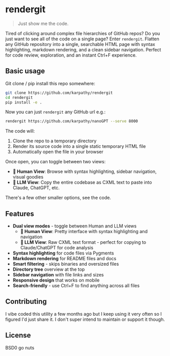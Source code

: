 # rendergit

> Just show me the code.

Tired of clicking around complex file hierarchies of GitHub repos? Do you just want to see all of the code on a single page? Enter `rendergit`. Flatten any GitHub repository into a single, searchable HTML page with syntax highlighting, markdown rendering, and a clean sidebar navigation. Perfect for code review, exploration, and an instant Ctrl+F experience.

## Basic usage

Git clone / pip install this repo somewhere:

```bash
git clone https://github.com/karpathy/rendergit
cd rendergit
pip install -e .
```

Now you can just `rendergit` any GitHub url e.g.:

```bash
rendergit https://github.com/karpathy/nanoGPT --serve 8000
```

The code will:
1. Clone the repo to a temporary directory
2. Render its source code into a single static temporary HTML file
3. Automatically open the file in your browser

Once open, you can toggle between two views:
- **👤 Human View**: Browse with syntax highlighting, sidebar navigation, visual goodies
- **🤖 LLM View**: Copy the entire codebase as CXML text to paste into Claude, ChatGPT, etc.

There's a few other smaller options, see the code.

## Features

- **Dual view modes** - toggle between Human and LLM views
  - **👤 Human View**: Pretty interface with syntax highlighting and navigation
  - **🤖 LLM View**: Raw CXML text format - perfect for copying to Claude/ChatGPT for code analysis
- **Syntax highlighting** for code files via Pygments
- **Markdown rendering** for README files and docs
- **Smart filtering** - skips binaries and oversized files
- **Directory tree** overview at the top
- **Sidebar navigation** with file links and sizes
- **Responsive design** that works on mobile
- **Search-friendly** - use Ctrl+F to find anything across all files

## Contributing

I vibe coded this utility a few months ago but I keep using it very often so I figured I'd just share it. I don't super intend to maintain or support it though.

## License

BSD0 go nuts
